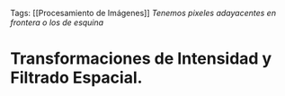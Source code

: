 Tags: [[Procesamiento de Imágenes]]
_Tenemos pixeles adayacentes en frontera o los de esquina_

# Transformaciones de Intensidad y Filtrado Espacial.

